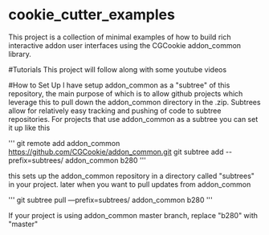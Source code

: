 # cookie_cutter_examples

This project is a collection of minimal examples of how to build rich interactive addon user interfaces using the CGCookie addon_common library.

#Tutorials
This project will follow along with some youtube videos


#How to Set Up
I have setup addon_common as a "subtree" of this repository, the main purpose of which is to allow github projects which leverage this to pull down the addon_common directory in the .zip.  Subtrees allow for relatively easy tracking and pushing of code to subtree repositories.   For projects that use addon_common as a subtree you can set it up like this

'''
git remote add addon_common https://github.com/CGCookie/addon_common.git
git subtree add --prefix=subtrees/ addon_common b280
'''

this sets up the addon_common repository in a directory called "subtrees"  in your project.
later when you want to pull updates from addon_common

'''
git subtree pull —prefix=subtrees/ addon_common b280
'''

If your project is using addon_common master branch, replace "b280" with "master"
